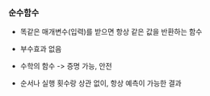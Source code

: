 ### 순수함수

- 똑같은 매개변수(입력)를 받으면 항상 같은 값을 반환하는 함수

- 부수효과 없음
- 수학의 함수 -> 증명 가능, 안전
- 순서나 실행 횟수랑 상관 없이, 항상 예측이 가능한 결과
